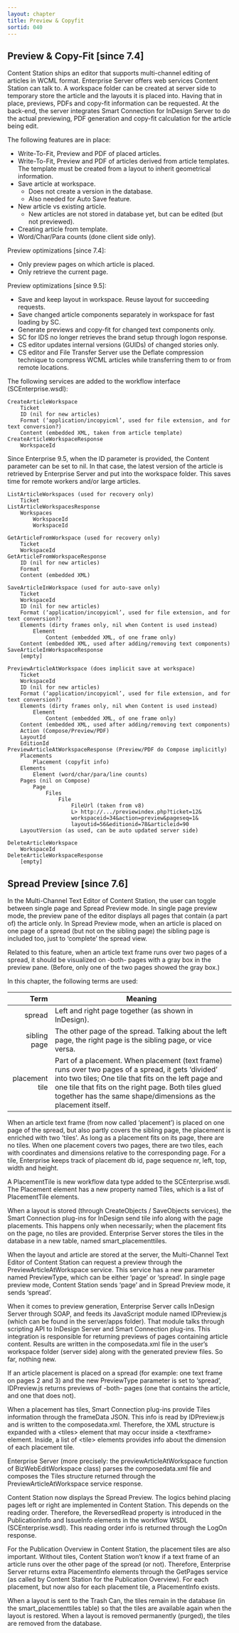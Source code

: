 ```yaml
---
layout: chapter
title: Preview & Copyfit
sortid: 040
---
```


## Preview & Copy-Fit \[since 7.4\]

Content Station ships an editor that supports multi-channel editing of articles in WCML format. Enterprise Server offers web services Content Station can talk to. A workspace folder can be created at server side to temporary store the article and the layouts it is placed into. Having that in place, previews, PDFs and copy-fit information can be requested. At the back-end, the server integrates Smart Connection for InDesign Server to do the actual previewing, PDF generation and copy-fit calculation for the article being edit.

The following features are in place:
* Write-To-Fit, Preview and PDF of placed articles.
* Write-To-Fit, Preview and PDF of articles derived from article templates. The template must be created from a layout to inherit geometrical information.
* Save article at workspace.
  * Does not create a version in the database.
  * Also needed for Auto Save feature.
* New article vs existing article.
  * New articles are not stored in database yet, but can be edited (but not previewed).
* Creating article from template.
* Word/Char/Para counts (done client side only).

Preview optimizations \[since 7.4\]:
* Only preview pages on which article is placed.
* Only retrieve the current page.

Preview optimizations \[since 9.5\]:
* Save and keep layout in workspace. Reuse layout for succeeding requests.
* Save changed article components separately in workspace for fast loading by SC.
* Generate previews and copy-fit for changed text components only.
* SC for IDS no longer retrieves the brand setup through logon response.
* CS editor updates internal versions (GUIDs) of changed stories only.
* CS editor and File Transfer Server use the Deflate compression technique to compress WCML articles while transferring them to or from remote locations.

The following services are added to the workflow interface (SCEnterprise.wsdl):

```
CreateArticleWorkspace
	Ticket
	ID (nil for new articles)
	Format (‘application/incopyicml’, used for file extension, and for text conversion?)
	Content (embedded XML, taken from article template)
CreateArticleWorkspaceResponse
	WorkspaceId
```

Since Enterprise 9.5, when the ID parameter is provided, the Content parameter can be set to nil. In that case, the latest version of the article is retrieved by Enterprise Server and put into the workspace folder. This saves time for remote workers and/or large articles.

``` 
ListArticleWorkspaces (used for recovery only)
	Ticket
ListArticleWorkspacesResponse
	Workspaces
		WorkspaceId
		WorkspaceId
```

``` 
GetArticleFromWorkspace (used for recovery only)
	Ticket
	WorkspaceId
GetArticleFromWorkspaceResponse
	ID (nil for new articles)
	Format
	Content (embedded XML)
```

``` 
SaveArticleInWorkspace (used for auto-save only)
	Ticket
	WorkspaceId
	ID (nil for new articles)
	Format (‘application/incopyicml’, used for file extension, and for text conversion?)
	Elements (dirty frames only, nil when Content is used instead)
		Element
			Content (embedded XML, of one frame only)
	Content (embedded XML, used after adding/removing text components)
SaveArticleInWorkspaceResponse
	[empty]
```

``` 
PreviewArticleAtWorkspace (does implicit save at workspace)
	Ticket
	WorkspaceId
	ID (nil for new articles)
	Format (‘application/incopyicml’, used for file extension, and for text conversion?)
	Elements (dirty frames only, nil when Content is used instead)
		Element
			Content (embedded XML, of one frame only)
	Content (embedded XML, used after adding/removing text components)
	Action (Compose/Preview/PDF)
	LayoutId
	EditionId
PreviewArticleAtWorkspaceResponse (Preview/PDF do Compose implicitly)
	Placements
		Placement (copyfit info)
	Elements
		Element (word/char/para/line counts)
	Pages (nil on Compose)
		Page
			Files
				File
					FileUrl (taken from v8)
					L> http://.../previewindex.php?ticket=12&
					workspaceid=34&action=preview&pageseq=1&
					layoutid=56&editionid=78&articleid=90
	LayoutVersion (as used, can be auto updated server side)
```

``` 
DeleteArticleWorkspace
	WorkspaceId
DeleteArticleWorkspaceResponse
	[empty]
```

## Spread Preview \[since 7.6\]

In the Multi-Channel Text Editor of Content Station, the user can toggle between single page and Spread Preview mode. In single page preview mode, the preview pane of the editor displays all pages that contain (a part of) the article only. In Spread Preview mode, when an article is placed on one page of a spread (but not on the sibling page) the sibling page is included too, just to ‘complete’ the spread view.

Related to this feature, when an article text frame runs over two pages of a spread, it should be visualized on -both- pages with a gray box in the preview pane. (Before, only one of the two pages showed the gray box.)

In this chapter, the following terms are used:

Term            | Meaning
---------------:|----------------
spread          | Left and right page together (as shown in InDesign).
sibling page    | The other page of the spread. Talking about the left page, the right page is the sibling page, or vice versa.
placement tile  | Part of a placement. When placement (text frame) runs over two pages of a spread, it gets ‘divided’ into two tiles; One tile that fits on the left page and one tile that fits on the right page. Both tiles glued together has the same shape/dimensions as the placement itself.

When an article text frame (from now called ‘placement’) is placed on one page of the spread, but also partly covers the sibling page, the placement is enriched with two 'tiles'. As long as a placement fits on its page, there are no tiles. When one placement covers two pages, there are two tiles, each with coordinates and dimensions relative to the corresponding page. For a tile, Enterprise keeps track of placement db id, page sequence nr, left, top, width and height.

A PlacementTile is new workflow data type added to the SCEnterprise.wsdl. The Placement element has a new property named Tiles, which is a list of PlacementTile elements.

When a layout is stored (through CreateObjects / SaveObjects services), the Smart Connection plug-ins for InDesign send tile info along with the page placements. This happens only when necessarily; when the placement fits on the page, no tiles are provided. Enterprise Server stores the tiles in the database in a new table, named smart\_placementtiles.

When the layout and article are stored at the server, the Multi-Channel Text Editor of Content Station can request a preview through the PreviewArticleAtWorkspace service. This service has a new parameter named PreviewType, which can be either ‘page’ or ‘spread’. In single page preview mode, Content Station sends ‘page’ and in Spread Preview mode, it sends ‘spread’.

When it comes to preview generation, Enterprise Server calls InDesign Server through SOAP, and feeds its JavaScript module named IDPreview.js (which can be found in the server/apps folder). That module talks through scripting API to InDesign Server and Smart Connection plug-ins. This integration is responsible for returning previews of pages containing article content. Results are written in the composedata.xml file in the user’s workspace folder (server side) along with the generated preview files. So far, nothing new.

If an article placement is placed on a spread (for example: one text frame on pages 2 and 3) and the new PreviewType parameter is set to ‘spread’, IDPreview.js returns previews of -both- pages (one that contains the article, and one that does not).

When a placement has tiles, Smart Connection plug-ins provide Tiles information through the frameData JSON. This info is read by IDPreview.js and is written to the composedata.xml. Therefore, the XML structure is expanded with a &lt;tiles&gt; element that may occur inside a &lt;textframe&gt; element. Inside, a list of &lt;tile&gt; elements provides info about the dimension of each placement tile.

Enterprise Server (more precisely: the previewArticleAtWorkspace function of BizWebEditWorkspace class) parses the composedata.xml file and composes the Tiles structure returned through the PreviewArticleAtWorkspace service response.

Content Station now displays the Spread Preview. The logics behind placing pages left or right are implemented in Content Station. This depends on the reading order. Therefore, the ReversedRead property is introduced in the PublicationInfo and IssueInfo elements in the workflow WSDL (SCEnterprise.wsdl). This reading order info is returned through the LogOn response.

For the Publication Overview in Content Station, the placement tiles are also important. Without tiles, Content Station won’t know if a text frame of an article runs over the other page of the spread (or not). Therefore, Enterprise Server returns extra PlacementInfo elements through the GetPages service (as called by Content Station for the Publication Overview). For each placement, but now also for each placement tile, a PlacementInfo exists.

When a layout is sent to the Trash Can, the tiles remain in the database (in the smart\_placementtiles table) so that the tiles are available again when the layout is restored. When a layout is removed permanently (purged), the tiles are removed from the database.
